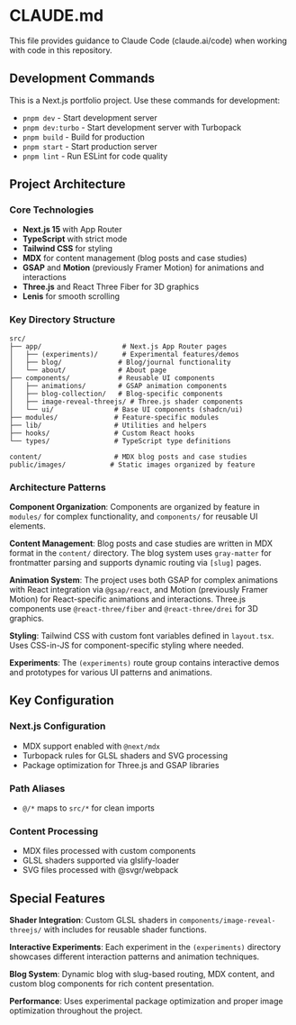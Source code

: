 # CLAUDE.md

This file provides guidance to Claude Code (claude.ai/code) when working with code in this repository.

## Development Commands

This is a Next.js portfolio project. Use these commands for development:

- `pnpm dev` - Start development server
- `pnpm dev:turbo` - Start development server with Turbopack
- `pnpm build` - Build for production
- `pnpm start` - Start production server
- `pnpm lint` - Run ESLint for code quality

## Project Architecture

### Core Technologies
- **Next.js 15** with App Router
- **TypeScript** with strict mode
- **Tailwind CSS** for styling
- **MDX** for content management (blog posts and case studies)
- **GSAP** and **Motion** (previously Framer Motion) for animations and interactions
- **Three.js** and React Three Fiber for 3D graphics
- **Lenis** for smooth scrolling

### Key Directory Structure

```
src/
├── app/                    # Next.js App Router pages
│   ├── (experiments)/      # Experimental features/demos
│   ├── blog/              # Blog/journal functionality
│   └── about/             # About page
├── components/            # Reusable UI components
│   ├── animations/        # GSAP animation components
│   ├── blog-collection/   # Blog-specific components
│   ├── image-reveal-threejs/ # Three.js shader components
│   └── ui/               # Base UI components (shadcn/ui)
├── modules/              # Feature-specific modules
├── lib/                  # Utilities and helpers
├── hooks/                # Custom React hooks
└── types/                # TypeScript type definitions

content/                  # MDX blog posts and case studies
public/images/           # Static images organized by feature
```

### Architecture Patterns

**Component Organization**: Components are organized by feature in `modules/` for complex functionality, and `components/` for reusable UI elements.

**Content Management**: Blog posts and case studies are written in MDX format in the `content/` directory. The blog system uses `gray-matter` for frontmatter parsing and supports dynamic routing via `[slug]` pages.

**Animation System**: The project uses both GSAP for complex animations with React integration via `@gsap/react`, and Motion (previously Framer Motion) for React-specific animations and interactions. Three.js components use `@react-three/fiber` and `@react-three/drei` for 3D graphics.

**Styling**: Tailwind CSS with custom font variables defined in `layout.tsx`. Uses CSS-in-JS for component-specific styling where needed.

**Experiments**: The `(experiments)` route group contains interactive demos and prototypes for various UI patterns and animations.

## Key Configuration

### Next.js Configuration
- MDX support enabled with `@next/mdx`
- Turbopack rules for GLSL shaders and SVG processing
- Package optimization for Three.js and GSAP libraries

### Path Aliases
- `@/*` maps to `src/*` for clean imports

### Content Processing
- MDX files processed with custom components
- GLSL shaders supported via glslify-loader
- SVG files processed with @svgr/webpack

## Special Features

**Shader Integration**: Custom GLSL shaders in `components/image-reveal-threejs/` with includes for reusable shader functions.

**Interactive Experiments**: Each experiment in the `(experiments)` directory showcases different interaction patterns and animation techniques.

**Blog System**: Dynamic blog with slug-based routing, MDX content, and custom blog components for rich content presentation.

**Performance**: Uses experimental package optimization and proper image optimization throughout the project.